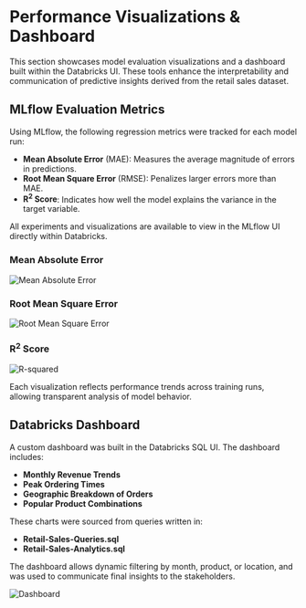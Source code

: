 # Performance Visualizations & Dashboard  
This section showcases model evaluation visualizations and a dashboard built within the Databricks UI. These tools enhance the interpretability and communication of predictive insights derived from the retail sales dataset. 

## MLflow Evaluation Metrics  
Using MLflow, the following regression metrics were tracked for each model run:
- **Mean Absolute Error** (MAE): Measures the average magnitude of errors in predictions.
- **Root Mean Square Error** (RMSE): Penalizes larger errors more than MAE.
- **R<sup>2</sup> Score**: Indicates how well the model explains the variance in the target variable.

All experiments and visualizations are available to view in the MLflow UI directly within Databricks. 

### Mean Absolute Error  
![Mean Absolute Error](MAE.png)

### Root Mean Square Error  
![Root Mean Square Error](RMSE.png)

### R<sup>2</sup> Score  
![R-squared](R-squared.png)

Each visualization reflects performance trends across training runs, allowing transparent analysis of model behavior. 

## Databricks Dashboard  
A custom dashboard was built in the Databricks SQL UI. The dashboard includes:
- **Monthly Revenue Trends**
- **Peak Ordering Times**
- **Geographic Breakdown of Orders**
- **Popular Product Combinations**  

These charts were sourced from queries written in:
- **Retail-Sales-Queries.sql**
- **Retail-Sales-Analytics.sql**

The dashboard allows dynamic filtering by month, product, or location, and was used to communicate final insights to the stakeholders.  

![Dashboard](Retail-Sales-Databricks-Dashboard.png)
